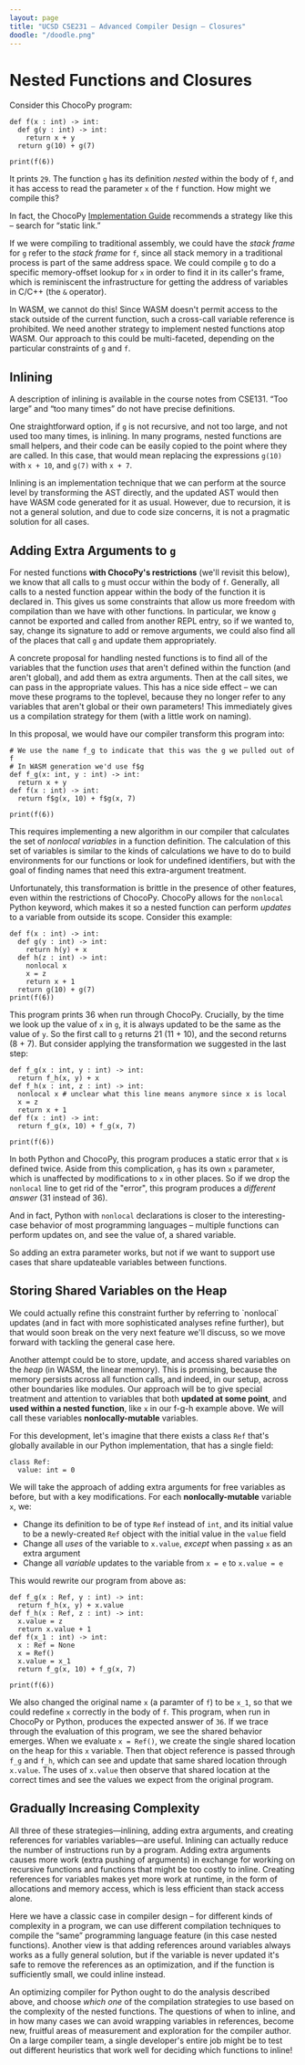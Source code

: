 ```yaml
---
layout: page
title: "UCSD CSE231 – Advanced Compiler Design – Closures"
doodle: "/doodle.png"
---
```


# Nested Functions and Closures

Consider this ChocoPy program:

```
def f(x : int) -> int:
  def g(y : int) -> int:
    return x + y
  return g(10) + g(7)

print(f(6))
```

It prints `29`. The function `g` has its definition _nested_ within the body
of `f`, and it has access to read the parameter `x` of the `f` function.
How might we compile this?

<div class='sidenote'>In fact, the ChocoPy
<a href="https://chocopy.org/chocopy_implementation_guide.pdf">Implementation
Guide</a> recommends a strategy like this – search for “static link.”

If we were compiling to traditional assembly, we could have the _stack frame_
for `g` refer to the _stack frame_ for `f`, since all stack memory in a
traditional process is part of the same address space. We could compile `g`
to do a specific memory-offset lookup for `x` in order to find it in its
caller's frame, which is reminiscent the infrastructure for getting the
address of variables in C/C++ (the `&` operator).

In WASM, we cannot do this! Since WASM doesn't permit access to the stack
outside of the current function, such a cross-call variable reference is
prohibited. We need another strategy to implement nested functions atop WASM.
Our approach to this could be multi-faceted, depending on the particular
constraints of `g` and `f`.

## Inlining

<div class='sidenote'>A <a
a="https://github.com/ucsd-cse131-f19/ucsd-cse131-f19.github.io/blob/master/lectures/10-22-lec8/notes.pdf">description
of inlining</a> is available in the course notes from CSE131. “Too large” and
“too many times” do not have precise definitions.</div>

One straightforward option, if `g` is not recursive, and not too large, and
not used too many times, is inlining. In many programs, nested functions are
small helpers, and their code can be easily copied to the point where they
are called. In this case, that would mean replacing the expressions `g(10)`
with `x + 10`, and `g(7)` with `x + 7`.

Inlining is an implementation technique that we can perform at the source
level by transforming the AST directly, and the updated AST would then have
WASM code generated for it as usual. However, due to recursion, it is not a
general solution, and due to code size concerns, it is not a pragmatic
solution for all cases.

## Adding Extra Arguments to `g`

For nested functions **with ChocoPy's restrictions** (we'll revisit this
below), we know that all calls to `g` must occur within the body of `f`.
Generally, all calls to a nested function appear within the body of the
function it is declared in. This gives us some constraints that allow us more
freedom with compilation than we have with other functions. In particular, we
know `g` cannot be exported and called from another REPL entry, so if we
wanted to, say, change its signature to add or remove arguments, we could
also find all of the places that call `g` and update them appropriately.

A concrete proposal for handling nested functions is to find all of the
variables that the function _uses_ that aren't defined within the function
(and aren't global), and add them as extra arguments. Then at the call sites,
we can pass in the appropriate values. This has a nice side effect – we can
move these programs to the toplevel, because they no longer refer to any
variables that aren't global or their own parameters! This immediately gives
us a compilation strategy for them (with a little work on naming).

In this proposal, we would have our compiler transform this program into:

```
# We use the name f_g to indicate that this was the g we pulled out of f
# In WASM generation we'd use f$g
def f_g(x: int, y : int) -> int:
  return x + y
def f(x : int) -> int:
  return f$g(x, 10) + f$g(x, 7)

print(f(6))
```

This requires implementing a new algorithm in our compiler that calculates
the set of _nonlocal variables_ in a function definition. The calculation of
this set of variables is similar to the kinds of calculations we have to do
to build environments for our functions or look for undefined identifiers,
but with the goal of finding names that need this extra-argument treatment.

Unfortunately, this transformation is brittle in the presence of other
features, even within the restrictions of ChocoPy. ChocoPy allows for the
`nonlocal` Python keyword, which makes it so a nested function can perform
_updates_ to a variable from outside its scope. Consider this example:

```
def f(x : int) -> int:
  def g(y : int) -> int:
    return h(y) + x
  def h(z : int) -> int:
    nonlocal x
    x = z
    return x + 1
  return g(10) + g(7)
print(f(6))
```

This program prints 36 when run through ChocoPy. Crucially, by the time we
look up the value of `x` in `g`, it is always updated to be the same as the
value of `y`. So the first call to `g` returns 21 (11 + 10), and the second
returns (8 + 7). But consider applying the transformation we suggested in the
last step:

```
def f_g(x : int, y : int) -> int:
  return f_h(x, y) + x
def f_h(x : int, z : int) -> int:
  nonlocal x # unclear what this line means anymore since x is local
  x = z
  return x + 1
def f(x : int) -> int:
  return f_g(x, 10) + f_g(x, 7)

print(f(6))
```

In both Python and ChocoPy, this program produces a static error that `x` is
defined twice. Aside from this complication, `g` has its own `x` parameter,
which is unaffected by modifications to `x` in other places. So if we drop
the `nonlocal` line to get rid of the "error", this program produces a
_different answer_ (31 instead of 36).

And in fact, Python with `nonlocal` declarations is closer to the
interesting-case behavior of most programming languages – multiple functions
can perform updates on, and see the value of, a shared variable.

So adding an extra parameter works, but not if we want to support use cases
that share updateable variables between functions.

## Storing Shared Variables on the Heap

<div class='sidenote'>We could actually refine this constraint further by
referring to `nonlocal` updates (and in fact with more sophisticated analyses
refine further), but that would soon break on the very next feature we'll
discuss, so we move forward with tackling the general case here.</div>

Another attempt could be to store, update, and access shared variables on the
_heap_ (in WASM, the linear memory). This is promising, because the memory
persists across all function calls, and indeed, in our setup, across other
boundaries like modules. Our approach will be to give special treatment and
attention to variables that both **updated at some point**, and **used within
a nested function**, like `x` in our f-g-h example above. We will call these
variables **nonlocally-mutable** variables.

For this development, let's imagine that there exists a class `Ref` that's
globally available in our Python implementation, that has a single field:

```
class Ref:
  value: int = 0
```

We will take the approach of adding extra arguments for free variables as
before, but with a key modifications. For each **nonlocally-mutable**
variable `x`, we:

- Change its definition to be of type `Ref` instead of `int`, and its initial value to be a newly-created `Ref` object with the initial value in the `value` field
- Change all _uses_ of the variable to `x.value`, _except_ when passing `x`
as an extra argument
- Change all _variable_ updates to the variable from `x = e` to `x.value = e`

This would rewrite our program from above as:

```
def f_g(x : Ref, y : int) -> int:
  return f_h(x, y) + x.value
def f_h(x : Ref, z : int) -> int:
  x.value = z
  return x.value + 1
def f(x_1 : int) -> int:
  x : Ref = None
  x = Ref()
  x.value = x_1
  return f_g(x, 10) + f_g(x, 7)

print(f(6))
```

We also changed the original name `x` (a paramter of `f`) to be `x_1`, so
that we could redefine `x` correctly in the body of `f`. This program, when
run in ChocoPy or Python, produces the expected answer of `36`. If we trace
through the evaluation of this program, we see the shared behavior emerges.
When we evaluate `x = Ref()`, we create the single shared location on the
heap for this `x` variable. Then that object reference is passed through
`f_g` and `f_h`, which can see and update that same shared location through
`x.value`. The uses of `x.value` then observe that shared location at the
correct times and see the values we expect from the original program.

## Gradually Increasing Complexity

All three of these strategies—inlining, adding extra arguments, and creating
references for variables variables—are useful. Inlining can actually reduce
the number of instructions run by a program. Adding extra arguments causes
more work (extra pushing of arguments) in exchange for working on recursive
functions and functions that might be too costly to inline. Creating
references for variables makes yet more work at runtime, in the form of
allocations and memory access, which is less efficient than stack access
alone.

Here we have a classic case in compiler design – for different kinds of
complexity in a program, we can use different compilation techniques to
compile the “same” programming language feature (in this case nested
functions). Another view is that adding references around variables always
works as a fully general solution, but if the variable is never updated it's
safe to remove the references as an optimization, and if the function is
sufficiently small, we could inline instead.

An optimizing compiler for Python ought to do the analysis described above,
and choose _which one_ of the compilation strategies to use based on the
complexity of the nested functions. The questions of when to inline, and in
how many cases we can avoid wrapping variables in references, become new,
fruitful areas of measurement and exploration for the compiler author. On a
large compiler team, a single developer's entire job might be to test out
different heuristics that work well for deciding which functions to inline!

